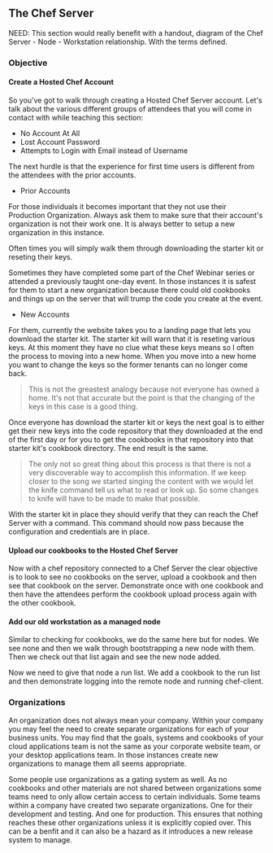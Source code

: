 ## The Chef Server

NEED: This section would really benefit with a handout, diagram of the Chef Server - Node - Workstation relationship. With the terms defined.


### Objective

#### Create a Hosted Chef Account

So you've got to walk through creating a Hosted Chef Server account. Let's talk about the various different groups of attendees that you will come in contact with while teaching this section:

* No Account At All
* Lost Account Password
* Attempts to Login with Email instead of Username

The next hurdle is that the experience for first time users is different from the attendees with the prior accounts.

* Prior Accounts

For those individuals it becomes important that they not use their Production Organization. Always ask them to make sure that their account's organization is not their work one. It is always better to setup a new organization in this instance.

Often times you will simply walk them through downloading the starter kit or reseting their keys.

Sometimes they have completed some part of the Chef Webinar series or attended a previously taught one-day event. In those instances it is safest for them to start a new organization because there could old cookbooks and things up on the server that will trump the code you create at the event.

* New Accounts

For them, currently the website takes you to a landing page that lets you download the starter kit. The starter kit will warn that it is reseting various keys. At this moment they have no clue what these keys means so I often the process to moving into a new home. When you move into a new home you want to change the keys so the former tenants can no longer come back.

> This is not the greastest analogy because not everyone has owned a home. It's not that accurate but the point is that the changing of the keys in this case is a good thing.



Once everyone has download the starter kit or keys the next goal is to either get their new keys into the code repository that they downloaded at the end of the first day or for you to get the cookbooks in that repository into that starter kit's cookbook directory. The end result is the same.

> The only not so great thing about this process is that there is not a very discoverable way to accomplish this information. If we keep closer to the song we started singing the content with we would let the knife command tell us what to read or look up. So some changes to knife will have to be made to make that possible.

With the starter kit in place they should verify that they can reach the Chef Server with a command. This command should now pass because the configuration and credentials are in place.

#### Upload our cookbooks to the Hosted Chef Server

Now with a chef repository connected to a Chef Server the clear objective is to look to see no cookbooks on the server, upload a cookbook and then see that cookbook on the server. Demonstrate once with one cookbook and then have the attendees perform the cookbook upload process again with the other cookbook.

#### Add our old workstation as a managed node

Similar to checking for cookbooks, we do the same here but for nodes. We see none and then we walk through bootstrapping a new node with them. Then we check out that list again and see the new node added.

Now we need to give that node a run list. We add a cookbook to the run list and then demonstrate logging into the remote node and running chef-client.

### Organizations

An organization does not always mean your company. Within your company you may feel the need to create separate organizations for each of your business units. You may find that the goals, systems and cookbooks of your cloud applications team is not the same as your corporate website team, or your desktop applications team. In those instances create new organizations to manage them all seems appropriate.

Some people use organizations as a gating system as well. As no cookbooks and other materials are not shared between organizations some teams need to only allow certain access to certain individuals. Some teams within a company have created two separate organizations. One for their development and testing. And one for production. This ensures that nothing reaches these other organizations unless it is explicitly copied over. This can be a benfit and it can also be a hazard as it introduces a new release system to manage.
